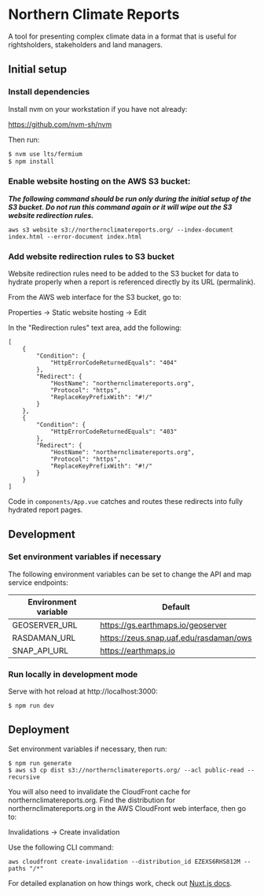 # Northern Climate Reports

A tool for presenting complex climate data in a format that is useful for rightsholders, stakeholders and land managers.

## Initial setup

### Install dependencies

Install nvm on your workstation if you have not already:

https://github.com/nvm-sh/nvm

Then run:

```bash
$ nvm use lts/fermium
$ npm install
```

### Enable website hosting on the AWS S3 bucket:

**_The following command should be run only during the initial setup of the S3
bucket. Do not run this command again or it will wipe out the S3 website
redirection rules._**

```
aws s3 website s3://northernclimatereports.org/ --index-document index.html --error-document index.html
```

### Add website redirection rules to S3 bucket

Website redirection rules need to be added to the S3 bucket for data to hydrate
properly when a report is referenced directly by its URL (permalink).

From the AWS web interface for the S3 bucket, go to:

Properties → Static website hosting → Edit

In the "Redirection rules" text area, add the following:

```
[
    {
        "Condition": {
            "HttpErrorCodeReturnedEquals": "404"
        },
        "Redirect": {
            "HostName": "northernclimatereports.org",
            "Protocol": "https",
            "ReplaceKeyPrefixWith": "#!/"
        }
    },
    {
        "Condition": {
            "HttpErrorCodeReturnedEquals": "403"
        },
        "Redirect": {
            "HostName": "northernclimatereports.org",
            "Protocol": "https",
            "ReplaceKeyPrefixWith": "#!/"
        }
    }
]
```

Code in `components/App.vue` catches and routes these redirects into fully
hydrated report pages.

## Development

### Set environment variables if necessary

The following environment variables can be set to change the API and map service
endpoints:

| Environment variable | Default                                |
| -------------------- | -------------------------------------- |
| GEOSERVER_URL        | https://gs.earthmaps.io/geoserver      |
| RASDAMAN_URL         | https://zeus.snap.uaf.edu/rasdaman/ows |
| SNAP_API_URL         | https://earthmaps.io                   |

### Run locally in development mode

Serve with hot reload at http://localhost:3000:

```
$ npm run dev
```

## Deployment

Set environment variables if necessary, then run:

```
$ npm run generate
$ aws s3 cp dist s3://northernclimatereports.org/ --acl public-read --recursive
```

You will also need to invalidate the CloudFront cache for
northernclimatereports.org. Find the distribution for northernclimatereports.org
in the AWS CloudFront web interface, then go to:

Invalidations → Create invalidation

Use the following CLI command:

```
aws cloudfront create-invalidation --distribution_id EZEXS6RHS812M --paths "/*"
```

For detailed explanation on how things work, check out
[Nuxt.js docs](https://nuxtjs.org).
